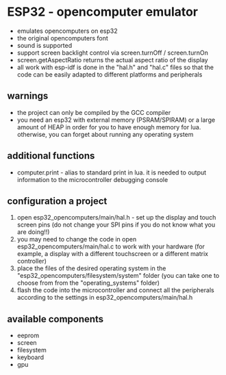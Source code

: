 # ESP32 - opencomputer emulator
* emulates opencomputers on esp32
* the original opencomputers font
* sound is supported
* support screen backlight control via screen.turnOff / screen.turnOn
* screen.getAspectRatio returns the actual aspect ratio of the display
* all work with esp-idf is done in the "hal.h" and "hal.c" files so that the code can be easily adapted to different platforms and peripherals

## warnings
* the project can only be compiled by the GCC compiler
* you need an esp32 with external memory (PSRAM/SPIRAM) or a large amount of HEAP in order for you to have enough memory for lua. otherwise, you can forget about running any operating system

## additional functions
* computer.print - alias to standard print in lua. it is needed to output information to the microcontroller debugging console

## configuration a project
1. open esp32_opencomputers/main/hal.h - set up the display and touch screen pins (do not change your SPI pins if you do not know what you are doing!!)
2. you may need to change the code in open esp32_opencomputers/main/hal.c to work with your hardware (for example, a display with a different touchscreen or a different matrix controller)
3. place the files of the desired operating system in the "esp32_opencomputers/filesystem/system" folder (you can take one to choose from from the "operating_systems" folder)
4. flash the code into the microcontroller and connect all the peripherals according to the settings in esp32_opencomputers/main/hal.h

## available components
* eeprom
* screen
* filesystem
* keyboard
* gpu